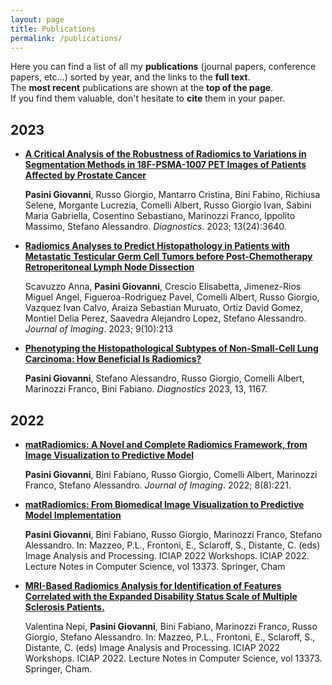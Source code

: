 ```yaml
---
layout: page
title: Publications
permalink: /publications/
---
```

Here you can find a list of all my **publications** (journal papers, conference papers, etc...) sorted by year, and  the links to the **full text**.  
The **most recent** publications are shown at the **top of the page**.  
If you find them valuable, don't hesitate to **cite** them in your paper.

## 2023
- **[A Critical Analysis of the Robustness of Radiomics to Variations in Segmentation Methods in 18F-PSMA-1007 PET Images of Patients Affected by Prostate Cancer](https://doi.org/10.3390/diagnostics13243640)**

    **Pasini Giovanni**, Russo Giorgio, Mantarro Cristina, Bini Fabino, Richiusa Selene, Morgante Lucrezia, Comelli Albert, Russo Giorgio Ivan, Sabini Maria Gabriella, Cosentino Sebastiano, Marinozzi Franco, Ippolito Massimo, Stefano Alessandro. *Diagnostics*. 2023; 13(24):3640.

- **[Radiomics Analyses to Predict Histopathology in Patients with Metastatic Testicular Germ Cell Tumors before Post-Chemotherapy Retroperitoneal Lymph Node Dissection](https://doi.org/10.3390/jimaging9100213)**

    Scavuzzo Anna, **Pasini Giovanni**, Crescio Elisabetta, Jimenez-Rios Miguel Angel, Figueroa-Rodriguez Pavel, Comelli Albert, Russo Giorgio, Vazquez Ivan Calvo, Araiza Sebastian Muruato, Ortiz David Gomez, Montiel Delia Perez, Saavedra Alejandro Lopez, Stefano Alessandro. *Journal of Imaging*. 2023; 9(10):213

- **[Phenotyping the Histopathological Subtypes of Non-Small-Cell Lung Carcinoma: How Beneficial Is Radiomics?](https://doi.org/10.3390/diagnostics13061167)**

    **Pasini Giovanni**, Stefano Alessandro, Russo Giorgio, Comelli Albert, Marinozzi Franco, Bini Fabiano. *Diagnostics* 2023, 13, 1167.

## 2022
- **[matRadiomics: A Novel and Complete Radiomics Framework, from Image Visualization to Predictive Model](https://doi.org/10.3390/jimaging8080221)**

    **Pasini Giovanni**, Bini Fabiano, Russo Giorgio, Comelli Albert, Marinozzi Franco, Stefano Alessandro. *Journal of Imaging*. 2022; 8(8):221.

- **[matRadiomics: From Biomedical Image Visualization to Predictive Model Implementation](https://doi.org/10.1007/978-3-031-13321-3_33)** 

    **Pasini Giovanni**, Bini Fabiano, Russo Giorgio, Marinozzi Franco, Stefano Alessandro. In: Mazzeo, P.L., Frontoni, E., Sclaroff, S., Distante, C. (eds) Image Analysis and Processing. ICIAP 2022 Workshops. ICIAP 2022. Lecture Notes in Computer Science, vol 13373. Springer, Cham

- **[MRI-Based Radiomics Analysis for Identification of Features Correlated with the Expanded Disability Status Scale of Multiple Sclerosis Patients.](https://doi.org/10.1007/978-3-031-13321-3_32)**

    Valentina Nepi, **Pasini Giovanni**, Bini Fabiano, Marinozzi Franco, Russo Giorgio, Stefano Alessandro. In: Mazzeo, P.L., Frontoni, E., Sclaroff, S., Distante, C. (eds) Image Analysis and Processing. ICIAP 2022 Workshops. ICIAP 2022. Lecture Notes in Computer Science, vol 13373. Springer, Cham.
